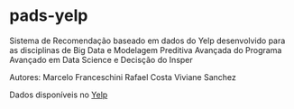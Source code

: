 # pads-yelp
Sistema de Recomendação baseado em dados do Yelp desenvolvido para as disciplinas de Big Data e Modelagem Preditiva Avançada do Programa Avançado em Data Science e Decisção do Insper


Autores:
Marcelo Franceschini
Rafael Costa
Viviane Sanchez

Dados disponíveis no [Yelp](https://www.yelp.com/dataset)
